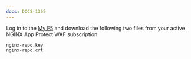 ```yaml
---
docs: DOCS-1365
---
```


Log in to the [My F5](https://my.f5.com) and download the following two files from your active NGINX App Protect WAF subscription:

```shell
nginx-repo.key
nginx-repo.crt
```
